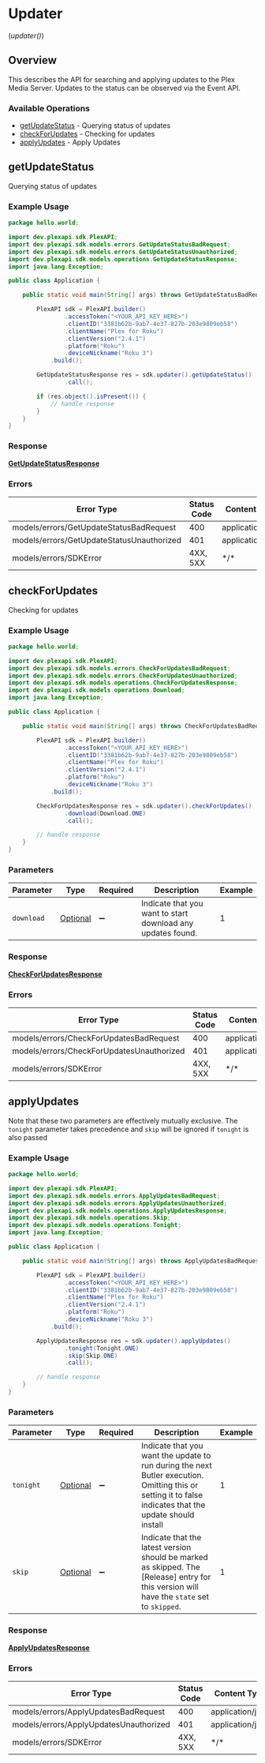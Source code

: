 # Updater
(*updater()*)

## Overview

This describes the API for searching and applying updates to the Plex Media Server.
Updates to the status can be observed via the Event API.


### Available Operations

* [getUpdateStatus](#getupdatestatus) - Querying status of updates
* [checkForUpdates](#checkforupdates) - Checking for updates
* [applyUpdates](#applyupdates) - Apply Updates

## getUpdateStatus

Querying status of updates

### Example Usage

```java
package hello.world;

import dev.plexapi.sdk.PlexAPI;
import dev.plexapi.sdk.models.errors.GetUpdateStatusBadRequest;
import dev.plexapi.sdk.models.errors.GetUpdateStatusUnauthorized;
import dev.plexapi.sdk.models.operations.GetUpdateStatusResponse;
import java.lang.Exception;

public class Application {

    public static void main(String[] args) throws GetUpdateStatusBadRequest, GetUpdateStatusUnauthorized, Exception {

        PlexAPI sdk = PlexAPI.builder()
                .accessToken("<YOUR_API_KEY_HERE>")
                .clientID("3381b62b-9ab7-4e37-827b-203e9809eb58")
                .clientName("Plex for Roku")
                .clientVersion("2.4.1")
                .platform("Roku")
                .deviceNickname("Roku 3")
            .build();

        GetUpdateStatusResponse res = sdk.updater().getUpdateStatus()
                .call();

        if (res.object().isPresent()) {
            // handle response
        }
    }
}
```

### Response

**[GetUpdateStatusResponse](../../models/operations/GetUpdateStatusResponse.md)**

### Errors

| Error Type                                | Status Code                               | Content Type                              |
| ----------------------------------------- | ----------------------------------------- | ----------------------------------------- |
| models/errors/GetUpdateStatusBadRequest   | 400                                       | application/json                          |
| models/errors/GetUpdateStatusUnauthorized | 401                                       | application/json                          |
| models/errors/SDKError                    | 4XX, 5XX                                  | \*/\*                                     |

## checkForUpdates

Checking for updates

### Example Usage

```java
package hello.world;

import dev.plexapi.sdk.PlexAPI;
import dev.plexapi.sdk.models.errors.CheckForUpdatesBadRequest;
import dev.plexapi.sdk.models.errors.CheckForUpdatesUnauthorized;
import dev.plexapi.sdk.models.operations.CheckForUpdatesResponse;
import dev.plexapi.sdk.models.operations.Download;
import java.lang.Exception;

public class Application {

    public static void main(String[] args) throws CheckForUpdatesBadRequest, CheckForUpdatesUnauthorized, Exception {

        PlexAPI sdk = PlexAPI.builder()
                .accessToken("<YOUR_API_KEY_HERE>")
                .clientID("3381b62b-9ab7-4e37-827b-203e9809eb58")
                .clientName("Plex for Roku")
                .clientVersion("2.4.1")
                .platform("Roku")
                .deviceNickname("Roku 3")
            .build();

        CheckForUpdatesResponse res = sdk.updater().checkForUpdates()
                .download(Download.ONE)
                .call();

        // handle response
    }
}
```

### Parameters

| Parameter                                                   | Type                                                        | Required                                                    | Description                                                 | Example                                                     |
| ----------------------------------------------------------- | ----------------------------------------------------------- | ----------------------------------------------------------- | ----------------------------------------------------------- | ----------------------------------------------------------- |
| `download`                                                  | [Optional<Download>](../../models/operations/Download.md)   | :heavy_minus_sign:                                          | Indicate that you want to start download any updates found. | 1                                                           |

### Response

**[CheckForUpdatesResponse](../../models/operations/CheckForUpdatesResponse.md)**

### Errors

| Error Type                                | Status Code                               | Content Type                              |
| ----------------------------------------- | ----------------------------------------- | ----------------------------------------- |
| models/errors/CheckForUpdatesBadRequest   | 400                                       | application/json                          |
| models/errors/CheckForUpdatesUnauthorized | 401                                       | application/json                          |
| models/errors/SDKError                    | 4XX, 5XX                                  | \*/\*                                     |

## applyUpdates

Note that these two parameters are effectively mutually exclusive. The `tonight` parameter takes precedence and `skip` will be ignored if `tonight` is also passed


### Example Usage

```java
package hello.world;

import dev.plexapi.sdk.PlexAPI;
import dev.plexapi.sdk.models.errors.ApplyUpdatesBadRequest;
import dev.plexapi.sdk.models.errors.ApplyUpdatesUnauthorized;
import dev.plexapi.sdk.models.operations.ApplyUpdatesResponse;
import dev.plexapi.sdk.models.operations.Skip;
import dev.plexapi.sdk.models.operations.Tonight;
import java.lang.Exception;

public class Application {

    public static void main(String[] args) throws ApplyUpdatesBadRequest, ApplyUpdatesUnauthorized, Exception {

        PlexAPI sdk = PlexAPI.builder()
                .accessToken("<YOUR_API_KEY_HERE>")
                .clientID("3381b62b-9ab7-4e37-827b-203e9809eb58")
                .clientName("Plex for Roku")
                .clientVersion("2.4.1")
                .platform("Roku")
                .deviceNickname("Roku 3")
            .build();

        ApplyUpdatesResponse res = sdk.updater().applyUpdates()
                .tonight(Tonight.ONE)
                .skip(Skip.ONE)
                .call();

        // handle response
    }
}
```

### Parameters

| Parameter                                                                                                                                                | Type                                                                                                                                                     | Required                                                                                                                                                 | Description                                                                                                                                              | Example                                                                                                                                                  |
| -------------------------------------------------------------------------------------------------------------------------------------------------------- | -------------------------------------------------------------------------------------------------------------------------------------------------------- | -------------------------------------------------------------------------------------------------------------------------------------------------------- | -------------------------------------------------------------------------------------------------------------------------------------------------------- | -------------------------------------------------------------------------------------------------------------------------------------------------------- |
| `tonight`                                                                                                                                                | [Optional<Tonight>](../../models/operations/Tonight.md)                                                                                                  | :heavy_minus_sign:                                                                                                                                       | Indicate that you want the update to run during the next Butler execution. Omitting this or setting it to false indicates that the update should install | 1                                                                                                                                                        |
| `skip`                                                                                                                                                   | [Optional<Skip>](../../models/operations/Skip.md)                                                                                                        | :heavy_minus_sign:                                                                                                                                       | Indicate that the latest version should be marked as skipped. The [Release] entry for this version will have the `state` set to `skipped`.               | 1                                                                                                                                                        |

### Response

**[ApplyUpdatesResponse](../../models/operations/ApplyUpdatesResponse.md)**

### Errors

| Error Type                             | Status Code                            | Content Type                           |
| -------------------------------------- | -------------------------------------- | -------------------------------------- |
| models/errors/ApplyUpdatesBadRequest   | 400                                    | application/json                       |
| models/errors/ApplyUpdatesUnauthorized | 401                                    | application/json                       |
| models/errors/SDKError                 | 4XX, 5XX                               | \*/\*                                  |